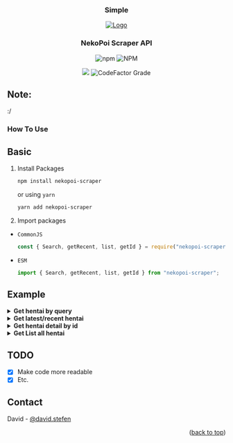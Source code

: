 <a name="readme-top"></a>
<br />

<h3 align="center">Simple</h3>
<div align="center">
  <a href="#">
    <img src="https://static.zerochan.net/Frieren.full.3233127.jpg" alt="Logo">
  </a>

<h3 align="center">NekoPoi Scraper API</h3>
<img alt="npm" src="https://img.shields.io/npm/dw/nekopoi-scraper">
<img alt="NPM" src="https://img.shields.io/npm/l/nekopoi-scraper">

<a href="https://visitorbadge.io/status?path=https%3A%2F%2Fgithub.com%2Fxct007%2Fnekopoi-scraper"></a>
<img src="https://api.visitorbadge.io/api/visitors?path=https%3A%2F%2Fgithub.com%2Fxct007%2Fnekopoi-scraper&countColor=%232ccce4&style=flat" />
<img alt="CodeFactor Grade" src="https://img.shields.io/codefactor/grade/github/xct007/nekopoi-scraper/main">
</div>

## Note:
:/
### How To Use

## Basic

1. Install Packages
   ```sh
   npm install nekopoi-scraper
   ```
   or using `yarn`
   ```sh
   yarn add nekopoi-scraper
   ```
2. Import packages

- `CommonJS`
  ```js
  const { Search, getRecent, list, getId } = require("nekopoi-scraper");
  ```
- `ESM`
  ```js
  import { Search, getRecent, list, getId } from "nekopoi-scraper";
  ```

## Example

<details><summary><b>Get hentai by query</b></summary>
    
```js
import { Search } from "nekopoi-scraper";

const query = "love";
const limit = 10; // limit output. default 10
Search(query, limit).then(async (data) => {
console.log(data);
});

````
Output
```js
  [
    {
      "id": Number,
      "date": String,
      "title":String,
      "image": String,
      "type": String,
    },
    ...
  ]
````

</details>

<details><summary><b>Get latest/recent hentai</b></summary>

```js
import { getRecent } from "nekopoi-scraper";

getRecent().then(async (data) => {
  console.log(data);
});
```

- Output

```js
[
  {
    id: Number,
    title: String,
    image: String,
    description: String,
  },
  ...
];
```

</details>

<details><summary><b>Get hentai detail by id</b></summary>

```js
import { getId } from "nekopoi-scraper";

getId(21910).then(async (data) => {
  console.log(data);
});
```

- Output

```js
  {
    "id": Number,
    "date": String,
    "title": String,
    "description": String,
    "image": String,
    "info_meta": {
      "aliases": String,
      "episode": String,
      "status": String,
      "tayang": String,
      "produser": String,
      "genre": String,
      "durasi": String,
      "skor": String,
    },
    "episode": [
      {
        "id": Number,
        "date": String,
        "title": String,
        "image": String,
      },
      ...
    ]
  }
```

- Output if **id** is episode

```js
  {
    "id":Number,
    "title": String,
    "image": String,
    "series": {
      "id": Number,
      "title": String,
      "content": String,
      "image": String,
      "genre": String,
    }
    "stream": [
      {
        "link": String
      },
      ...
    ],
    "download": [
      {
        "type": String,
        "links": [
           "name": String,
           "link": String
        ]
      },
      ...
    ],
  }
```

</details>

<details><summary><b>Get List all hentai</b></summary>

```js
import { list } from "nekopoi-scraper";

const type = "jav"; // available "jav", "hentai"
const page = 1; // optional
list(type, page).then(async (data) => {
  console.log(data);
});
```

- Output

```js
  [
    {
      "id": Number,
      "date": String,
      "title": String,
      "image": String,
      "type":String,
    }
    ...
  ]
```

</details>

## TODO

- [x] Make code more readable
- [x] Etc.

## Contact

David - [@david.stefen](https://instagram.com/david.stefen)

<p align="right">(<a href="#readme-top">back to top</a>)</p>
